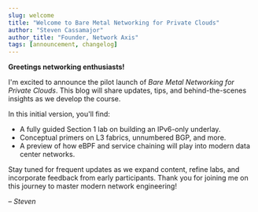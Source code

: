 ```yaml
---
slug: welcome
title: "Welcome to Bare Metal Networking for Private Clouds"
author: "Steven Cassamajor"
author_title: "Founder, Network Axis"
tags: [announcement, changelog]
---
```


**Greetings networking enthusiasts!**

I'm excited to announce the pilot launch of *Bare Metal Networking for Private Clouds*. This blog will share updates, tips, and behind-the-scenes insights as we develop the course.

In this initial version, you'll find:
- A fully guided Section 1 lab on building an IPv6-only underlay.
- Conceptual primers on L3 fabrics, unnumbered BGP, and more.
- A preview of how eBPF and service chaining will play into modern data center networks.

Stay tuned for frequent updates as we expand content, refine labs, and incorporate feedback from early participants. Thank you for joining me on this journey to master modern network engineering!

*– Steven*